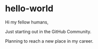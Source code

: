 # hello-world

Hi my fellow humans,

Just starting out in the GitHub Community.

Planning to reach a new place in my career.
